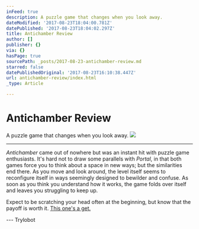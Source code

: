 ```yaml
---
inFeed: true
description: A puzzle game that changes when you look away.
dateModified: '2017-08-23T18:04:00.781Z'
datePublished: '2017-08-23T18:04:02.297Z'
title: Antichamber Review
author: []
publisher: {}
via: {}
hasPage: true
sourcePath: _posts/2017-08-23-antichamber-review.md
starred: false
datePublishedOriginal: '2017-08-23T16:10:38.447Z'
url: antichamber-review/index.html
_type: Article

---
```

# Antichamber Review

A puzzle game that changes when you look away.
![](https://the-grid-user-content.s3-us-west-2.amazonaws.com/96cbd540-4652-426e-8c90-7e24d489a5a0.png)

---

_Antichamber_ came out of nowhere but was an instant hit with puzzle game enthusiasts. It's hard not to draw some parallels with _Portal_, in that both games force you to think about a space in new ways; but the similarities end there. As you move and look around, the level itself seems to reconfigure itself in ways seemingly designed to bewilder and confuse. As soon as you think you understand how it works, the game folds over itself and leaves you struggling to keep up.

Expect to be scratching your head often at the beginning, but know that the payoff is worth it. [This one's a get.][0]

--- Trylobot

[0]: http://store.steampowered.com/app/219890/Antichamber/